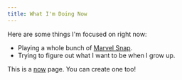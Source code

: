 ```yaml
---
title: What I'm Doing Now
---
```


Here are some things I'm focused on right now:

- Playing a whole bunch of [Marvel Snap](https://marvelsnap.com).
- Trying to figure out what I want to be when I grow up.

This is a [now](https://nownownow.com/about) page. You can create one too!
